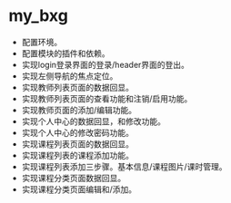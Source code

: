# my_bxg
- 配置环境。
- 配置模块的插件和依赖。
- 实现login登录界面的登录/header界面的登出。
- 实现左侧导航的焦点定位。
- 实现教师列表页面的数据回显。
- 实现教师列表页面的查看功能和注销/启用功能。
- 实现教师页面的添加/编辑功能。
- 实现个人中心的数据回显，和修改功能。
- 实现个人中心的修改密码功能。
- 实现课程列表页面的数据回显。
- 实现课程列表的课程添加功能。
- 实现课程列表添加三步骤。基本信息/课程图片/课时管理。
- 实现课程分类页面数据回显。
- 实现课程分类页面编辑和/添加。